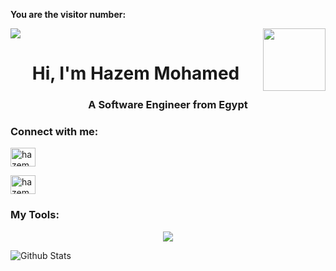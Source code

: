 
**You are the visitor number:**

<p>
  <a href="https://count.getloli.com/"><img src="https://count.getloli.com/get/@:hazem-moh"></a>
  <img src="https://media.giphy.com/media/M9gbBd9nbDrOTu1Mqx/giphy.gif" align="right" width="100"/>
</p>

<h1 align="center">Hi, I'm Hazem Mohamed</h1>
<h3 align="center">A Software Engineer from Egypt</h3>

<h3 align="left">Connect with me:</h3>
<p align="left">
<a href="https://www.linkedin.com/in/hazem-mohamed-7299142b7/" target="_blank"><img align="center" src="https://raw.githubusercontent.com/rahuldkjain/github-profile-readme-generator/master/src/images/icons/Social/linked-in-alt.svg" alt="hazem_m.o" height="30" width="40" /></a>
  
<a href="https://www.instagram.com/hazem_m.o/?hl=ar" target="_blank"><img align="center" src="https://raw.githubusercontent.com/rahuldkjain/github-profile-readme-generator/master/src/images/icons/Social/instagram.svg" alt="hazem_m.o" height="30" width="40" /></a>
</p>

<h3>My Tools:</h3>
<p align="center">
  <a href="https://www.linkedin.com/in/hazem-mohamed-7299142b7/" target="_blank">
    <img src="https://skillicons.dev/icons?i=git,html,css,js,cpp,vscode" />
  </a>
</p>
  
  ![Github Stats](https://github-readme-stats.vercel.app/api?username=hazem-moh&bg_color=30,e96443,904e95&title_color=fff&text_color=fff)



